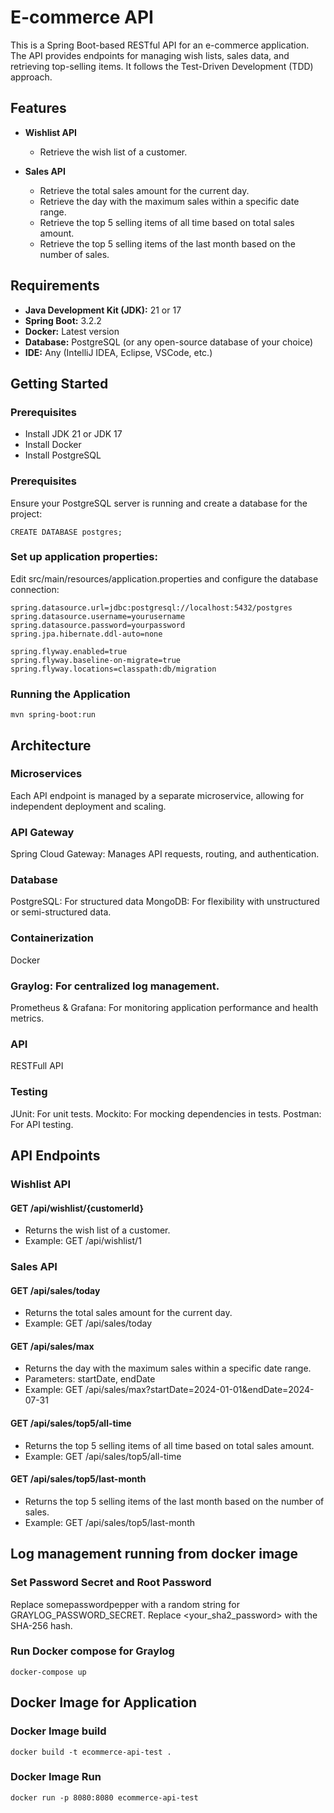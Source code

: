 # E-commerce API

This is a Spring Boot-based RESTful API for an e-commerce application. The API provides endpoints for managing wish lists, sales data, and retrieving top-selling items. It follows the Test-Driven Development (TDD) approach.

## Features

- **Wishlist API**
    - Retrieve the wish list of a customer.

- **Sales API**
    - Retrieve the total sales amount for the current day.
    - Retrieve the day with the maximum sales within a specific date range.
    - Retrieve the top 5 selling items of all time based on total sales amount.
    - Retrieve the top 5 selling items of the last month based on the number of sales.

## Requirements

- **Java Development Kit (JDK):** 21 or 17
- **Spring Boot:** 3.2.2
- **Docker:** Latest version
- **Database:** PostgreSQL (or any open-source database of your choice)
- **IDE:** Any (IntelliJ IDEA, Eclipse, VSCode, etc.)

## Getting Started

### Prerequisites

- Install JDK 21 or JDK 17
- Install Docker
- Install PostgreSQL

### Prerequisites

Ensure your PostgreSQL server is running and create a database for the project:
```
CREATE DATABASE postgres;
```
### Set up application properties:

Edit src/main/resources/application.properties and configure the database connection:
```
spring.datasource.url=jdbc:postgresql://localhost:5432/postgres
spring.datasource.username=yourusername
spring.datasource.password=yourpassword
spring.jpa.hibernate.ddl-auto=none

spring.flyway.enabled=true
spring.flyway.baseline-on-migrate=true
spring.flyway.locations=classpath:db/migration

```
### Running the Application
```
mvn spring-boot:run

```


## Architecture
### Microservices
Each API endpoint is managed by a separate microservice, allowing for independent deployment and scaling.

### API Gateway
Spring Cloud Gateway: Manages API requests, routing, and authentication.
### Database
PostgreSQL: For structured data
MongoDB: For flexibility with unstructured or semi-structured data.

### Containerization
Docker 

### Graylog: For centralized log management.
Prometheus & Grafana: For monitoring application performance and health metrics.


### API
RESTFull API

### Testing
JUnit: For unit tests.
Mockito: For mocking dependencies in tests.
Postman: For API testing.

## API Endpoints

### Wishlist API
#### GET /api/wishlist/{customerId}
- Returns the wish list of a customer.
- Example: GET /api/wishlist/1
  
### Sales API
#### GET /api/sales/today

- Returns the total sales amount for the current day.
- Example: GET /api/sales/today

#### GET /api/sales/max

- Returns the day with the maximum sales within a specific date range.
- Parameters: startDate, endDate
- Example: GET /api/sales/max?startDate=2024-01-01&endDate=2024-07-31

#### GET /api/sales/top5/all-time

- Returns the top 5 selling items of all time based on total sales amount.
- Example: GET /api/sales/top5/all-time

#### GET /api/sales/top5/last-month

- Returns the top 5 selling items of the last month based on the number of sales.
- Example: GET /api/sales/top5/last-month

## Log management running from docker image

### Set Password Secret and Root Password

Replace somepasswordpepper with a random string for GRAYLOG_PASSWORD_SECRET. Replace <your_sha2_password> with the SHA-256 hash.


### Run Docker compose for Graylog
```
docker-compose up
```
## Docker Image for Application

### Docker Image build

```
docker build -t ecommerce-api-test .
```

### Docker Image Run
```
docker run -p 8080:8080 ecommerce-api-test
```
